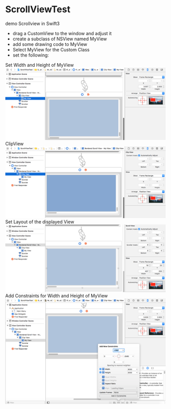 # ScrollViewTest
demo Scrollview in Swift3

- drag a CustomView to the window and adjust it
- create a subclass of NSView named MyView
- add some drawing code to MyView
- Select MyView for the Custom Class
- set the following:

Set Width and Height of MyView
![Bild1 Image](https://github.com/frcocoatst/ScrollViewTest/blob/master/Bild1.png)
ClipView
![Bild2 Image](https://github.com/frcocoatst/ScrollViewTest/blob/master/Bild2.png)
Set Layout of the displayed View
![Bild3 Image](https://github.com/frcocoatst/ScrollViewTest/blob/master/Bild3.png)
Add Constraints for Width and Height of MyView
![Bild1 Image](https://github.com/frcocoatst/ScrollViewTest/blob/master/Bild4.png)


